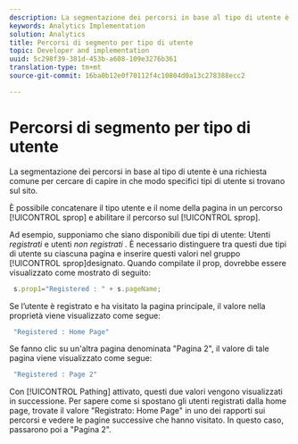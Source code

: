```yaml
---
description: La segmentazione dei percorsi in base al tipo di utente è una richiesta comune per cercare di capire in che modo specifici tipi di utente si trovano sul sito.
keywords: Analytics Implementation
solution: Analytics
title: Percorsi di segmento per tipo di utente
topic: Developer and implementation
uuid: 5c298f39-381d-453b-a608-109e3276b361
translation-type: tm+mt
source-git-commit: 16ba0b12e0f70112f4c10804d0a13c278388ecc2

---
```



# Percorsi di segmento per tipo di utente

La segmentazione dei percorsi in base al tipo di utente è una richiesta comune per cercare di capire in che modo specifici tipi di utente si trovano sul sito.

È possibile concatenare il tipo utente e il nome della pagina in un percorso [!UICONTROL sprop] e abilitare il percorso sul [!UICONTROL sprop].

Ad esempio, supponiamo che siano disponibili due tipi di utente: Utenti _registrati_ e utenti _non registrati_ . È necessario distinguere tra questi due tipi di utente su ciascuna pagina e inserire questi valori nel gruppo [!UICONTROL sprop]designato. Quando compilate il prop, dovrebbe essere visualizzato come mostrato di seguito:

```js
 s.prop1="Registered : " + s.pageName;
```

Se l’utente è registrato e ha visitato la pagina principale, il valore nella proprietà viene visualizzato come segue:

```js
 "Registered : Home Page"
```

Se fanno clic su un'altra pagina denominata "Pagina 2", il valore di tale pagina viene visualizzato come segue:

```js
 "Registered : Page 2"
```

Con [!UICONTROL Pathing] attivato, questi due valori vengono visualizzati in successione. Per sapere come si spostano gli utenti registrati dalla home page, trovate il valore "Registrato: Home Page" in uno dei rapporti sui percorsi e vedere le pagine successive che hanno visitato. In questo caso, passarono poi a "Pagina 2".
